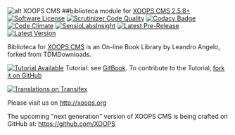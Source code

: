 ![alt XOOPS CMS](http://xoops.org/images/logoXoops4GithubRepository.png)
##biblioteca module for  [XOOPS CMS 2.5.8+](https://xoops.org)
[![Software License](https://img.shields.io/badge/license-GPL-brightgreen.svg?style=flat)](LICENSE)
[![Scrutinizer Code Quality](https://img.shields.io/scrutinizer/g/XoopsModules25x/biblioteca.svg?style=flat)](https://scrutinizer-ci.com/g/XoopsModules25x/biblioteca/?branch=master)
[![Codacy Badge](https://api.codacy.com/project/badge/Grade/95b12220e0ac4056b9af52af708379c9)](https://www.codacy.com/app/mambax7/biblioteca_2)
[![Code Climate](https://img.shields.io/codeclimate/github/XoopsModules25x/biblioteca.svg?style=flat)](https://codeclimate.com/github/XoopsModules25x/biblioteca)
[![SensioLabsInsight](https://insight.sensiolabs.com/projects/68207475-07ff-4567-a282-6e2f119077d2/mini.png)](https://insight.sensiolabs.com/projects/68207475-07ff-4567-a282-6e2f119077d2)
[![Latest Pre-Release](https://img.shields.io/github/tag/XoopsModules25x/biblioteca.svg?style=flat)](https://github.com/XoopsModules25x/biblioteca/tags/)
[![Latest Version](https://img.shields.io/github/release/XoopsModules25x/biblioteca.svg?style=flat)](https://github.com/XoopsModules25x/biblioteca/releases/)

Biblioteca for [XOOPS CMS](http://xoops.org) is an On-line Book Library by Leandro Angelo, forked from TDMDownloads.

[![Tutorial Available](http://xoops.org/images/tutorial-available-blue.svg)](https://www.gitbook.com/book/xoops/biblioteca-tutorial/) Tutorial: see [GitBook](https://www.gitbook.com/book/xoops/biblioteca-tutorial/).
To contribute to the Tutorial, [fork it on GitHub](https://github.com/XoopsDocs/biblioteca-tutorial)

[![Translations on Transifex](http://xoops.org/images/translations-transifex-blue.svg)](https://www.transifex.com/xoops)

Please visit us on http://xoops.org

The upcoming "next generation" version of XOOPS CMS is being crafted on GitHub at: https://github.com/XOOPS


